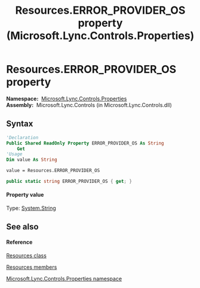 ﻿---
title: Resources.ERROR_PROVIDER_OS property  (Microsoft.Lync.Controls.Properties)
TOCTitle: 'ERROR_PROVIDER_OS property '
ms:assetid: P:Microsoft.Lync.Controls.Properties.Resources.ERROR_PROVIDER_OS_DI_3_UC_OCS14MrefLyncWPF
ms:mtpsurl: https://msdn.microsoft.com/en-us/library/microsoft.lync.controls.properties.resources.error_provider_os_di_3_uc_ocs14mreflyncwpf(v=office.15)
ms:contentKeyID: 48591771
ms.date: 07/28/2014
mtps_version: v=office.15
f1_keywords:
- Microsoft.Lync.Controls.Properties.Resources.ERROR_PROVIDER_OS
dev_langs:
- CSharp
- JScript
- VB
- other
---

# Resources.ERROR\_PROVIDER\_OS property

**Namespace:**  [Microsoft.Lync.Controls.Properties](microsoft-lync-controls-properties-namespace_1.md)  
**Assembly:**  Microsoft.Lync.Controls (in Microsoft.Lync.Controls.dll)

## Syntax

``` vb
'Declaration
Public Shared ReadOnly Property ERROR_PROVIDER_OS As String
    Get
'Usage
Dim value As String

value = Resources.ERROR_PROVIDER_OS
```

``` csharp
public static string ERROR_PROVIDER_OS { get; }
```

#### Property value

Type: [System.String](http://msdn2.microsoft.com/en-us/library/s1wwdcbf)  

## See also

#### Reference

[Resources class](resources-class-microsoft-lync-controls-properties_1.md)

[Resources members](resources-members-microsoft-lync-controls-properties_1.md)

[Microsoft.Lync.Controls.Properties namespace](microsoft-lync-controls-properties-namespace_1.md)

